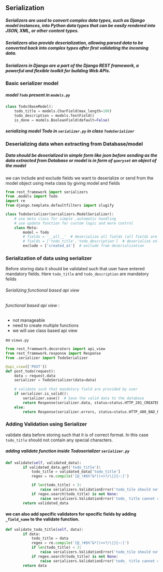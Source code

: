 ## Serialization 
##### Serializers are used to convert complex data types, such as Django model instances, into Python data types that can be easily rendered into JSON, XML, or other content types.
##### Serializers also provide deserialization, allowing parsed data to be converted back into complex types after first validating the incoming data.
##### Serializers in Django are a part of the Django REST framework, a powerful and flexible toolkit for building Web APIs.

### Basic serializer model
##### model ```Todo``` present in ```models.py```
```python
class Todo(BaseModel):
    todo_title = models.CharField(max_length=100)
    todo_description = models.TextField()
    is_done = models.BooleanField(default=False) 
```

##### serializing model Todo in ```serializer.py``` in class ```TodoSerializer```

### Deserializing data when extracting from Database/model
##### Data should be deserialized in simple form like json before sending as the data extracted from Database or model is in form of ```queryset``` an object of the model
we can include and exclude fields we want to deserialize or send from the model object
using meta class by giving model and fields
```python
from rest_framework import serializers
from .models import Todo
import re
from django.template.defaultfilters import slugify

class TodoSerializer(serializers.ModelSerializer):
    # use meta class for simple ,automatic handling
    # use update function for custom logic and more control
    class Meta:
        model = Todo
        # fields = '__all__'  # deserialize all fields (all fields are returned )
        # fields = ['todo_title','todo_description']  # deserialize only selected fields
        exclude = ['created_at']  # exclude from deserialization
```


### Serialization of data using serializer

Before storing data it should be validated such that user have entered mandatory fields.
Here  ```todo_title``` and ```todo_description``` are mandatory feilds

###### Serializing functional based api view
###### functional based api view : 
- not manageable
- need to create multiple functions
- we will use class based api view

ex ```views.py```
```python
from rest_framework.decorators import api_view
from rest_framework.response import Response
from .serializer import TodoSerializer

@api_view(['POST'])
def post_todo(request):
    data = request.data
    serializer = TodoSerializer(data=data)
    
    # validate such that mandatory field are provided by user
    if serializer.is_valid():
        serializer.save()  # Save the valid data to the database
        return Response(serializer.data, status=status.HTTP_201_CREATED)
    else:
        return Response(serializer.errors, status=status.HTTP_400_BAD_REQUEST)
```

### Adding Validation using Serializer
validate data before storing such that it is of correct format. In this case ```todo_title``` should not contain any special characters.
##### adding validate function inside Todoserializer ```serializer.py```
```python
def validate(self, validated_data):
        if validated_data.get('todo_title'):
            todo_title = validated_data['todo_title']
            regex = re.compile('[@_!#$%^&*()<>?/\|}{~:]')

            if len(todo_title) < 3:
                raise serializers.ValidationError('todo_tile should not be less than 3 characters')
            if regex.search(todo_title) is not None:
                raise serializers.ValidationError('todo_ title cannot contains special characters')
        return validated_data
```
#### we can also add specific validators for specific fields by adding ```_field_name``` to the validate function.
```python
def validate_todo_title(self, data):
        if data:
            todo_title = data
            regex = re.compile('[@_!#$%^&*()<>?/\|}{~:]')
            if len(todo_title) < 3:
                raise serializers.ValidationError('todo_tile should not be less than 3 characters')
            if regex.search(todo_title) is not None:
                raise serializers.ValidationError('todo_ title cannot contains special characters')
        return data
```

